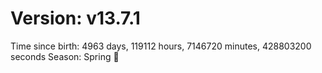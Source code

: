 # Version: v13.7.1
Time since birth: 4963 days, 119112 hours, 7146720 minutes, 428803200 seconds
Season: Spring 🌸
